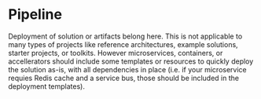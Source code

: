 # Pipeline
Deployment of solution or artifacts belong here.  This is not applicable to many types of projects like reference architectures, example solutions, starter projects, or toolkits.  However microservices, containers, or accellerators should include some templates or resources to quickly deploy the solution as-is, with all dependencies in place (i.e. if your microservice requies Redis cache and a service bus, those should be included in the deployment templates).